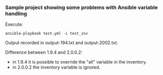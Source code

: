 ### Sample project showing some problems with Ansible variable handling

Execute:

    ansible-playbook test.yml -i test_inv

Output recorded in output-194.txt and output-2002.txt.

Difference between 1.9.4 and 2.0.0.2:
* in 1.9.4 it is possible to override the "all" variable in the inventory.
* in 2.0.0.2 the inventory variable is ignored.

